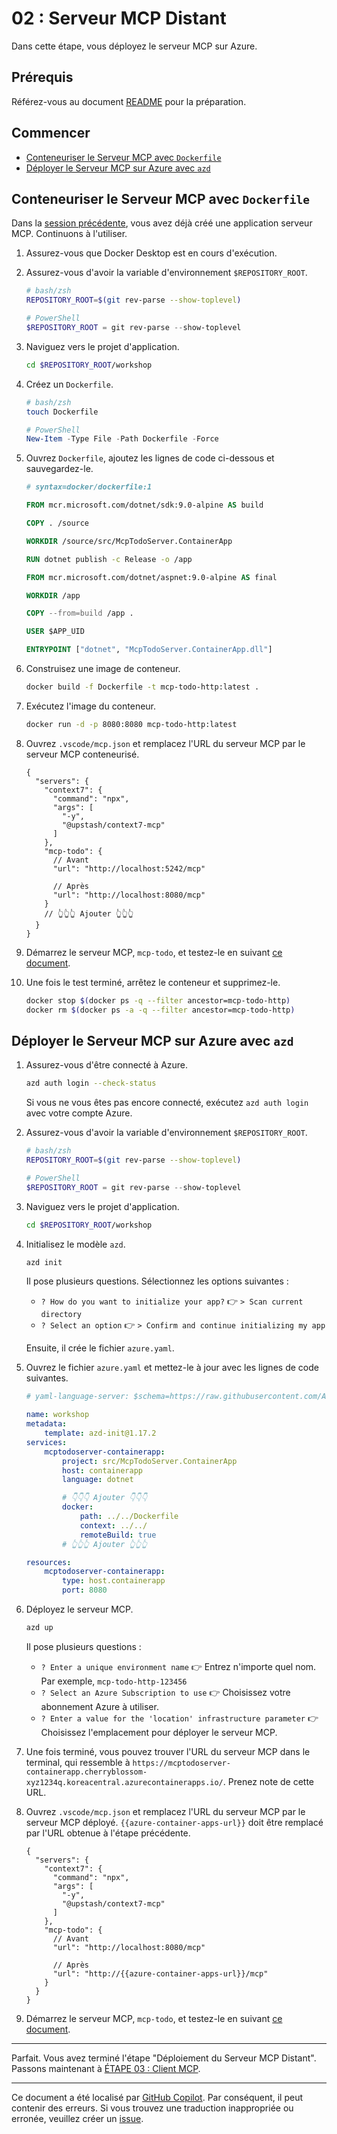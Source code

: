 # 02 : Serveur MCP Distant

Dans cette étape, vous déployez le serveur MCP sur Azure.

## Prérequis

Référez-vous au document [README](../README.md#prérequis) pour la préparation.

## Commencer

- [Conteneuriser le Serveur MCP avec `Dockerfile`](#conteneuriser-le-serveur-mcp-avec-dockerfile)
- [Déployer le Serveur MCP sur Azure avec `azd`](#déployer-le-serveur-mcp-sur-azure-avec-azd)

## Conteneuriser le Serveur MCP avec `Dockerfile`

Dans la [session précédente](./01-mcp-server.md), vous avez déjà créé une application serveur MCP. Continuons à l'utiliser.

1. Assurez-vous que Docker Desktop est en cours d'exécution.
1. Assurez-vous d'avoir la variable d'environnement `$REPOSITORY_ROOT`.

   ```bash
   # bash/zsh
   REPOSITORY_ROOT=$(git rev-parse --show-toplevel)
   ```

   ```powershell
   # PowerShell
   $REPOSITORY_ROOT = git rev-parse --show-toplevel
   ```

1. Naviguez vers le projet d'application.

    ```bash
    cd $REPOSITORY_ROOT/workshop
    ```

1. Créez un `Dockerfile`.

    ```bash
    # bash/zsh
    touch Dockerfile
    ```

    ```powershell
    # PowerShell
    New-Item -Type File -Path Dockerfile -Force
    ```

1. Ouvrez `Dockerfile`, ajoutez les lignes de code ci-dessous et sauvegardez-le.

    ```dockerfile
    # syntax=docker/dockerfile:1
    
    FROM mcr.microsoft.com/dotnet/sdk:9.0-alpine AS build
    
    COPY . /source
    
    WORKDIR /source/src/McpTodoServer.ContainerApp
    
    RUN dotnet publish -c Release -o /app
    
    FROM mcr.microsoft.com/dotnet/aspnet:9.0-alpine AS final
    
    WORKDIR /app
    
    COPY --from=build /app .
    
    USER $APP_UID
    
    ENTRYPOINT ["dotnet", "McpTodoServer.ContainerApp.dll"]
    ```

1. Construisez une image de conteneur.

    ```bash
    docker build -f Dockerfile -t mcp-todo-http:latest .
    ```

1. Exécutez l'image du conteneur.

    ```bash
    docker run -d -p 8080:8080 mcp-todo-http:latest
    ```

1. Ouvrez `.vscode/mcp.json` et remplacez l'URL du serveur MCP par le serveur MCP conteneurisé.

    ```jsonc
    {
      "servers": {
        "context7": {
          "command": "npx",
          "args": [
            "-y",
            "@upstash/context7-mcp"
          ]
        },
        "mcp-todo": {
          // Avant
          "url": "http://localhost:5242/mcp"

          // Après
          "url": "http://localhost:8080/mcp"
        }
        // 👆👆👆 Ajouter 👆👆👆
      }
    }
    ```

1. Démarrez le serveur MCP, `mcp-todo`, et testez-le en suivant [ce document](./01-mcp-server.md#tester-le-serveur-mcp).
1. Une fois le test terminé, arrêtez le conteneur et supprimez-le.

    ```bash
    docker stop $(docker ps -q --filter ancestor=mcp-todo-http)
    docker rm $(docker ps -a -q --filter ancestor=mcp-todo-http)
    ```

## Déployer le Serveur MCP sur Azure avec `azd`

1. Assurez-vous d'être connecté à Azure.

    ```bash
    azd auth login --check-status
    ```

   Si vous ne vous êtes pas encore connecté, exécutez `azd auth login` avec votre compte Azure.

1. Assurez-vous d'avoir la variable d'environnement `$REPOSITORY_ROOT`.

   ```bash
   # bash/zsh
   REPOSITORY_ROOT=$(git rev-parse --show-toplevel)
   ```

   ```powershell
   # PowerShell
   $REPOSITORY_ROOT = git rev-parse --show-toplevel
   ```

1. Naviguez vers le projet d'application.

    ```bash
    cd $REPOSITORY_ROOT/workshop
    ```

1. Initialisez le modèle `azd`.

    ```bash
    azd init
    ```

   Il pose plusieurs questions. Sélectionnez les options suivantes :

   - `? How do you want to initialize your app?` 👉 `> Scan current directory`
   - `? Select an option` 👉 `> Confirm and continue initializing my app`

   Ensuite, il crée le fichier `azure.yaml`.

1. Ouvrez le fichier `azure.yaml` et mettez-le à jour avec les lignes de code suivantes.

    ```yml
    # yaml-language-server: $schema=https://raw.githubusercontent.com/Azure/azure-dev/main/schemas/v1.0/azure.yaml.json
    
    name: workshop
    metadata:
        template: azd-init@1.17.2
    services:
        mcptodoserver-containerapp:
            project: src/McpTodoServer.ContainerApp
            host: containerapp
            language: dotnet

            # 👇👇👇 Ajouter 👇👇👇
            docker:
                path: ../../Dockerfile
                context: ../../
                remoteBuild: true
            # 👆👆👆 Ajouter 👆👆👆

    resources:
        mcptodoserver-containerapp:
            type: host.containerapp
            port: 8080
    ```

1. Déployez le serveur MCP.

    ```bash
    azd up
    ```

   Il pose plusieurs questions :

   - `? Enter a unique environment name` 👉 Entrez n'importe quel nom. Par exemple, `mcp-todo-http-123456`
   - `? Select an Azure Subscription to use` 👉 Choisissez votre abonnement Azure à utiliser.
   - `? Enter a value for the 'location' infrastructure parameter` 👉 Choisissez l'emplacement pour déployer le serveur MCP.

1. Une fois terminé, vous pouvez trouver l'URL du serveur MCP dans le terminal, qui ressemble à `https://mcptodoserver-containerapp.cherryblossom-xyz1234q.koreacentral.azurecontainerapps.io/`. Prenez note de cette URL.
1. Ouvrez `.vscode/mcp.json` et remplacez l'URL du serveur MCP par le serveur MCP déployé. `{{azure-container-apps-url}}` doit être remplacé par l'URL obtenue à l'étape précédente.

    ```jsonc
    {
      "servers": {
        "context7": {
          "command": "npx",
          "args": [
            "-y",
            "@upstash/context7-mcp"
          ]
        },
        "mcp-todo": {
          // Avant
          "url": "http://localhost:8080/mcp"

          // Après
          "url": "http://{{azure-container-apps-url}}/mcp"
        }
      }
    }
    ```

1. Démarrez le serveur MCP, `mcp-todo`, et testez-le en suivant [ce document](./01-mcp-server.md#tester-le-serveur-mcp).

---

Parfait. Vous avez terminé l'étape "Déploiement du Serveur MCP Distant". Passons maintenant à [ÉTAPE 03 : Client MCP](./03-mcp-client.md).

---

Ce document a été localisé par [GitHub Copilot](https://docs.github.com/copilot/about-github-copilot/what-is-github-copilot). Par conséquent, il peut contenir des erreurs. Si vous trouvez une traduction inappropriée ou erronée, veuillez créer un [issue](../../../../../issues).
